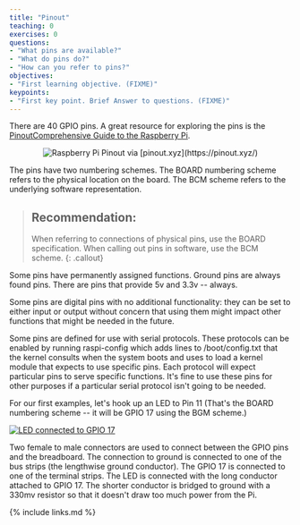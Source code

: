 ```yaml
---
title: "Pinout"
teaching: 0
exercises: 0
questions:
- "What pins are available?"
- "What do pins do?"
- "How can you refer to pins?"
objectives:
- "First learning objective. (FIXME)"
keypoints:
- "First key point. Brief Answer to questions. (FIXME)"
---
```

There are 40 GPIO pins. A great resource for exploring the pins is the [PinoutComprehensive Guide to the Raspberry Pi](https://pinout.xyz/).

<p align="center"><img src="https://pinout.xyz/resources/raspberry-pi-pinout.png" alt="Raspberry Pi Pinout">
via [pinout.xyz](https://pinout.xyz/)
</p>

The pins have two numbering schemes. The BOARD numbering scheme refers to the physical location on the board. The BCM scheme refers to the underlying software representation.

> ## Recommendation:
>
> When referring to connections of physical pins, use the BOARD specification. When calling out pins in software, use the BCM scheme.
{: .callout}

Some pins have permanently assigned functions. Ground pins are always found pins. There are pins that provide 5v and 3.3v -- always.

Some pins are digital pins with no additional functionality: they can be set to either input or output without concern that using them might impact other functions that might be needed in the future.

Some pins are defined for use with serial protocols. These protocols can be enabled by running raspi-config which adds lines to /boot/config.txt that the kernel consults when the system boots and uses to load a kernel module that expects to use specific pins. Each protocol will expect particular pins to serve specific functions. It's fine to use these pins for other purposes if a particular serial protocol isn't going to be needed.

For our first examples, let's hook up an LED to Pin 11 (That's the BOARD numbering scheme -- it will be GPIO 17 using the BGM scheme.)

<a href="{{ page.root }}/fig/gpio_17_med.jpg">
  <img src="{{ page.root }}/fig/gpio__17_full.jpg" alt="LED connected to GPIO 17" />
</a>

Two female to male connectors are used to connect between the GPIO pins and the breadboard. The connection to ground is connected to one of the bus strips (the lengthwise ground conductor). The GPIO 17 is connected to one of the terminal strips. The LED is connected with the long conductor attached to GPIO 17. The shorter conductor is bridged to ground with a 330mv resistor so that it doesn't draw too much power from the Pi.

{% include links.md %}
